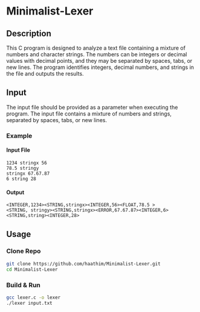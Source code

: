 # Minimalist-Lexer

## Description
This C program is designed to analyze a text file containing a mixture of numbers and character strings. The numbers can be integers or decimal values with decimal points, and they may be separated by spaces, tabs, or new lines. The program identifies integers, decimal numbers, and strings in the file and outputs the results.

## Input
The input file should be provided as a parameter when executing the program. The input file contains a mixture of numbers and strings, separated by spaces, tabs, or new lines.

### Example 

#### Input File
```plaintext
1234 stringx 56
78.5 stringy
stringx 67.67.87
6 string 28
```

#### Output
```plaintext
<INTEGER,1234><STRING,stringx><INTEGER,56><FLOAT,78.5 >
<STRING, stringy><STRING,stringx><ERROR,67.67.87><INTEGER,6>
<STRING,string><INTEGER,28>
```

## Usage

### Clone Repo
```bash
git clone https://github.com/haathim/Minimalist-Lexer.git
cd Minimalist-Lexer
```

### Build & Run
```bash
gcc lexer.c -o lexer
./lexer input.txt
```
